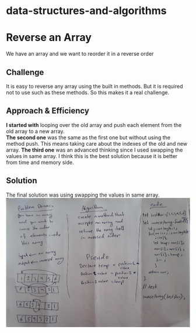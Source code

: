 # data-structures-and-algorithms

# Reverse an Array
We have an array and we want to reorder it in a reverse order

## Challenge
It is easy to reverse any array using the built in methods. But it is required not to use such as these methods. So this makes it a real challenge.

## Approach & Efficiency
**I started with** looping over the old array and push each element from the old array to a new array.  
**The second one** was the same as the first one but without using the method push. This means taking care about the indexes of the old and new array.
**The third one** was an advanced thinking since I used swapping the values in same array. I think this is the best solution because it is better from time and memory side.

## Solution
<!-- Embedded whiteboard image -->
The final solution was using swapping the values in same array.
![whiteboard image](assets/array-reverse.jpg)